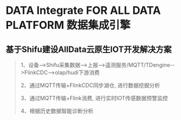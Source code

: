 # DATA Integrate FOR ALL DATA PLATFORM 数据集成引擎

## 基于Shifu建设AllData云原生IOT开发解决方案

> 1、设备-->Shifu采集数据-->上报-->遥测服务/MQTT/TDengine-->FlinkCDC-->olap/hudi下游消费
> 
> 2、通过MQTT传输+FlinkCDC同步湖仓, 进行数据挖掘分析
> 
> 3、通过MQTT传输+Flink消费, 进行实时IOT传感数据预警监控
> 
> 4、根据历史数据智能诊断分析
